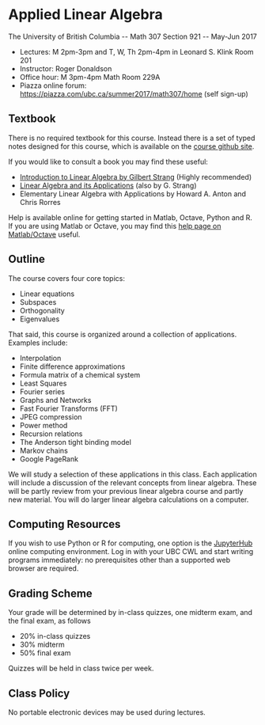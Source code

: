 # Applied Linear Algebra

The University of British Columbia -- Math 307 Section 921 -- May-Jun 2017

* Lectures:  M 2pm-3pm and T, W, Th 2pm-4pm in Leonard S. Klink Room 201
* Instructor: Roger Donaldson
* Office hour: M 3pm-4pm Math Room 229A
* Piazza online forum:  https://piazza.com/ubc.ca/summer2017/math307/home (self sign-up)

## Textbook

There is no required textbook for this course. Instead there is a set of typed notes designed for this course, which is available on the [course github site](https://github.com/midvalestudent/Math307).

If you would like to consult a book you may find these useful:

* [Introduction to Linear Algebra by Gilbert Strang](http://unipicsbooks.altervista.org/Libri/strang_linear_algebra.pdf) (Highly recommended)
* [Linear Algebra and its Applications](http://www.math.hcmus.edu.vn/~bxthang/Linear%20algebra%20and%20its%20applications.pdf) (also by G. Strang)
* Elementary Linear Algebra with Applications by Howard A. Anton and Chris Rorres

Help is available online for getting started in Matlab, Octave, Python and R.  If you are using Matlab or Octave, you may find this [help page on Matlab/Octave](http://www.yanivplan.com/matlaboctave-help) useful.

## Outline

The course covers four core topics:

* Linear equations
* Subspaces
* Orthogonality
* Eigenvalues

That said, this course is organized around a collection of applications.  Examples include:

* Interpolation
* Finite difference approximations
* Formula matrix of a chemical system
* Least Squares
* Fourier series
* Graphs and Networks
* Fast Fourier Transforms (FFT)
* JPEG compression
* Power method
* Recursion relations
* The Anderson tight binding model
* Markov chains
* Google PageRank

We will study a selection of these applications in this class. Each application will include a discussion of the relevant concepts from linear algebra. These will be partly review from your previous linear algebra course and partly new material. You will do larger linear algebra calculations on a computer.

## Computing Resources

If you wish to use Python or R for computing, one option is the [JupyterHub](https://ubc.syzygy.ca) online computing environment.  Log in with your UBC CWL and start writing programs immediately: no prerequisites other than a supported web browser are required.

## Grading Scheme

Your grade will be determined by in-class quizzes, one midterm exam, and the final exam, as follows

* 20% in-class quizzes
* 30% midterm
* 50% final exam

Quizzes will be held in class twice per week.

## Class Policy

No portable electronic devices may be used during lectures.
